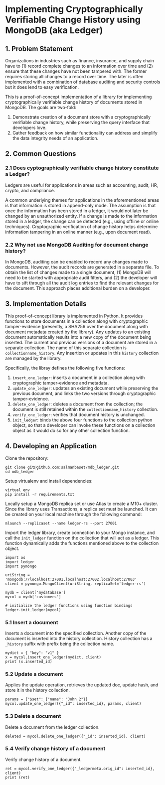 # Implementing Cryptographically Verifiable Change History using MongoDB (aka Ledger)

## 1. Problem Statement

Organizations in industries such as finance, insurance, and supply chain have to (1) record complete changes to an information over time and (2) ensure that these changes have not been tampered with. The former requires storing all changes to a record over time. The later is often implemented with a combination of database auditing and security controls but it does lend to easy verification. 


This is a proof-of-concept implementation of a library for implementing cryptographically verifiable change history of documents stored in MongoDB. The goals are two-fold:

1) Demonstrate creation of a document store with a cryptographically verifiable change history, while preserving the query interface that developers love.
2) Gather feedback on how similar functionality can address and simplify the data integrity needs of an application.


## 2. Common Questions

### 2.1 Does cyptographically verifiable change history constitute a Ledger?
Ledgers are useful for applications in areas such as accounting, audit, HR, crypto, and compliance. 

A common underlying themes for applications in the aforementioned areas is that information is stored in append-only mode. The assumption is that once the information has been stored in a ledger, it would not later be changed by an unauthorized entity. If a change is made to the information stored in a ledger, the change can be detected (e.g., using offline or online techniques). Cryptographic verification of change history helps determine information tampering in an online manner (e.g., upon document read).


### 2.2 Why not use MongoDB Auditing for document change history?

In MongoDB, auditing can be enabled to record any changes made to documents. However, the audit records are generated in a separate file. To obtain the list of changes made to a single document, (1) MongoDB will need to be started with appropriate audit filters, and (2) the developer will have to sift through all the audit log entries to find the relevant changes for the document. This approach places additional burden on a developer.


## 3. Implementation Details

This proof-of-concept library is implemented in Python. It provides functions to store 
documents in a collection along with cryptographic tamper-evidence (presently, a SHA256 
over the document along with document metadata created by the library). 
Any updates to an existing document automatically results into a new copy of 
the document being inserted. The current and previous versions of a document are 
stored in a separate collection. The name of this separate collection is 
`collectionname_history`. Any insertion or updates in this `history` collection
are managed by the library.


Specifically, the libray defines the following five functions:

1) `insert_one_ledger`: inserts a document in a collection along with cryptographic tamper-evidence and metadata.
2) `update_one_ledger`: updates an existing document while preserving the previous document, and links the two versions through cryptographic tamper-evidence.
3) `delete_one_ledger`: deletes a document from the collection; the document is still retained within the `collectionname_history` collection.
4) `verify_one_ledger`: verifies that document history is unchanged.
5) `init_ledger`: binds the above four functions to the collection python object, so that a developer can invoke these functions on a collection object as it would do so for any other collection function.


## 4. Developing an Application

Clone the repository:
```
git clone git@github.com:salmanbaset/mdb_ledger.git
cd mdb_ledger
```

Setup virtualenv and install dependencies:
```
virtual env
pip install -r requirements.txt
```

Locally setup a MongoDB replica set or use Atlas to create a M10+ cluster. Since the library
uses Transactions, a replica set must be launched. It can be created on your local machine 
through the following command:
```
mlaunch --replicaset --name ledger-rs --port 27001
```

Import the ledger library, create connection to your Mongo instance, and call the `init_ledger` function on the collection that will act as a ledger. This function dynamically adds the functions mentioned above to the collection object.

```
import os
import ledger
import pymongo

uriString = 'mongodb://localhost:27001,localhost:27002,localhost:27003'
client = pymongo.MongoClient(uriString, replicaSet='ledger-rs')

mydb = client['mydatabase']
mycol = mydb['customers']

# initialize the ledger functions using function bindings
ledger.init_ledger(mycol)
```

### 5.1 Insert a document
Inserts a document into the specified collection. Another copy of the document is inserted into the history collection. History collection has a `_history` suffix with prefix being the collection name.

```
mydict = { "key": "v1" }
x = mycol.insert_one_ledger(mydict, client)
print (x.inserted_id)
```

### 5.2 Update a document
Applies the update operation, retrieves the updated doc, update hash,
and store it in the history collection.
```
params = {"$set": {"name": "John 2"}}
mycol.update_one_ledger({"_id": inserted_id}, params, client)
```

### 5.3 Delete a document
Delete a document from the ledger collection.
```
deleted = mycol.delete_one_ledger({"_id": inserted_id}, client)
```

### 5.4 Verify change history of a document
Verify change history of a document.
```
ret = mycol.verify_one_ledger({"_ledgermeta.orig_id": inserted_id}, client)
print (ret)
```